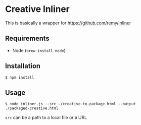 # Creative Inliner

This is basically a wrapper for https://github.com/remy/inliner

## Requirements

- Node (`brew install node`)

## Installation

    $ npm install

## Usage

    $ node inliner.js --src ./creative-to-package.html --output ./packaged-creative.html 

`src` can be a path to a local file or a URL